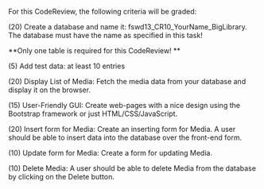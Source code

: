 For this CodeReview, the following criteria will be graded:

(20) Create a database and name it: fswd13_CR10_YourName_BigLibrary. The database must have the name as specified in this task! 

**Only one table is required for this CodeReview! **

(5) Add test data: at least 10 entries 

(20) Display List of Media: Fetch the media data from your database and display it on the browser.

(15) User-Friendly GUI: Create web-pages with a nice design using the Bootstrap framework or just HTML/CSS/JavaScript.

(20) Insert form for Media: Create an inserting form for Media. A user should be able to insert data into the database over the front-end form.

(10) Update form for Media: Create a form for updating Media.

(10) Delete Media: A user should be able to delete Media from the database by clicking on the Delete button.
